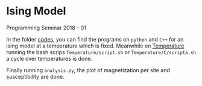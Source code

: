 # Ising Model
Programming Seminar 2018 - 01

In the folder [codes](https://github.com/jmsevillam/Seminar-2018-I/tree/master/Ising%20Model/codes), you can find the programs on `python` and `C++` for an ising model at a temperature which is fixed. Meanwhile on [Temperature](https://github.com/jmsevillam/Seminar-2018-I/tree/master/Ising%20Model/Temperatures) running the bash scrips `Temperature/script.sh` or `Temperature/C/scripta.sh` a cycle over temperatures is done.

Finally running `analysis.py`, the plot of magnetization per site and susceptibility are done.
